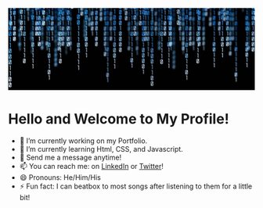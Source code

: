 <img src="https://github.com/DashlinS/DashlinS/blob/master/images/40665.jpg" width="800">

# Hello and Welcome to My Profile!
- 🔭 I’m currently working on my Portfolio.
- 🌱 I’m currently learning Html, CSS, and Javascript.
- 💬 Send me a message anytime!
- 📫 You can reach me: on [LinkedIn](https://www.linkedin.com/in/dashlin-sermeil-351088186/) or [Twitter](https://twitter.com/DSermeil)!
- 😄 Pronouns: He/Him/His
- ⚡ Fun fact: I can beatbox to most songs after listening to them for a little bit!
